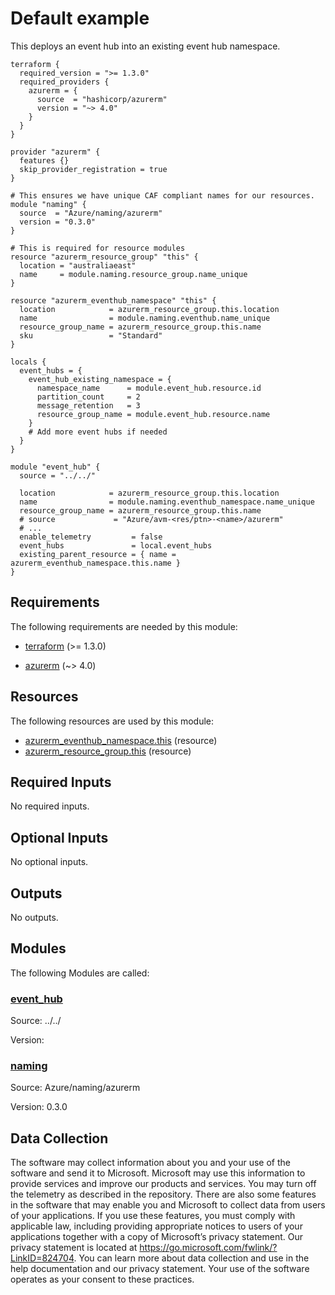 <!-- BEGIN_TF_DOCS -->
# Default example

This deploys an event hub into an existing event hub namespace.

```hcl
terraform {
  required_version = ">= 1.3.0"
  required_providers {
    azurerm = {
      source  = "hashicorp/azurerm"
      version = "~> 4.0"
    }
  }
}

provider "azurerm" {
  features {}
  skip_provider_registration = true
}

# This ensures we have unique CAF compliant names for our resources.
module "naming" {
  source  = "Azure/naming/azurerm"
  version = "0.3.0"
}

# This is required for resource modules
resource "azurerm_resource_group" "this" {
  location = "australiaeast"
  name     = module.naming.resource_group.name_unique
}

resource "azurerm_eventhub_namespace" "this" {
  location            = azurerm_resource_group.this.location
  name                = module.naming.eventhub.name_unique
  resource_group_name = azurerm_resource_group.this.name
  sku                 = "Standard"
}

locals {
  event_hubs = {
    event_hub_existing_namespace = {
      namespace_name      = module.event_hub.resource.id
      partition_count     = 2
      message_retention   = 3
      resource_group_name = module.event_hub.resource.name
    }
    # Add more event hubs if needed
  }
}

module "event_hub" {
  source = "../../"

  location            = azurerm_resource_group.this.location
  name                = module.naming.eventhub_namespace.name_unique
  resource_group_name = azurerm_resource_group.this.name
  # source             = "Azure/avm-<res/ptn>-<name>/azurerm"
  # ...
  enable_telemetry         = false
  event_hubs               = local.event_hubs
  existing_parent_resource = { name = azurerm_eventhub_namespace.this.name }
}
```

<!-- markdownlint-disable MD033 -->
## Requirements

The following requirements are needed by this module:

- <a name="requirement_terraform"></a> [terraform](#requirement\_terraform) (>= 1.3.0)

- <a name="requirement_azurerm"></a> [azurerm](#requirement\_azurerm) (~> 4.0)

## Resources

The following resources are used by this module:

- [azurerm_eventhub_namespace.this](https://registry.terraform.io/providers/hashicorp/azurerm/latest/docs/resources/eventhub_namespace) (resource)
- [azurerm_resource_group.this](https://registry.terraform.io/providers/hashicorp/azurerm/latest/docs/resources/resource_group) (resource)

<!-- markdownlint-disable MD013 -->
## Required Inputs

No required inputs.

## Optional Inputs

No optional inputs.

## Outputs

No outputs.

## Modules

The following Modules are called:

### <a name="module_event_hub"></a> [event\_hub](#module\_event\_hub)

Source: ../../

Version:

### <a name="module_naming"></a> [naming](#module\_naming)

Source: Azure/naming/azurerm

Version: 0.3.0

<!-- markdownlint-disable-next-line MD041 -->
## Data Collection

The software may collect information about you and your use of the software and send it to Microsoft. Microsoft may use this information to provide services and improve our products and services. You may turn off the telemetry as described in the repository. There are also some features in the software that may enable you and Microsoft to collect data from users of your applications. If you use these features, you must comply with applicable law, including providing appropriate notices to users of your applications together with a copy of Microsoft’s privacy statement. Our privacy statement is located at <https://go.microsoft.com/fwlink/?LinkID=824704>. You can learn more about data collection and use in the help documentation and our privacy statement. Your use of the software operates as your consent to these practices.
<!-- END_TF_DOCS -->